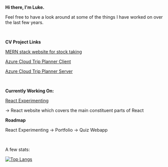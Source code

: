 **Hi there, I'm Luke.**

Feel free to have a look around at some of the things I have worked on over the last few years.

<br>

**CV Project Links**

[MERN stack website for stock taking](https://github.com/LukeSutton0/Fridgezone-MERN-stack)

[Azure Cloud Trip Planner Client](https://github.com/LukeSutton0/tripCreator)

[Azure Cloud Trip Planner Server](https://github.com/LukeSutton0/tripCreatorServer)

<br>

**Currently Working On:**

[React Experimenting](https://github.com/LukeSutton0/react-experimenting)

→ React website which covers the main constituent parts of React

**Roadmap**

React Experimenting → Portfolio → Quiz Webapp




<br>

A few stats:

[![Top Langs](https://github-readme-stats-git-masterrstaa-rickstaa.vercel.app/api/top-langs/?username=LukeSutton0&show_icons=true&theme=radical&layout=compact)](https://github.com/anuraghazra/github-readme-stats)





